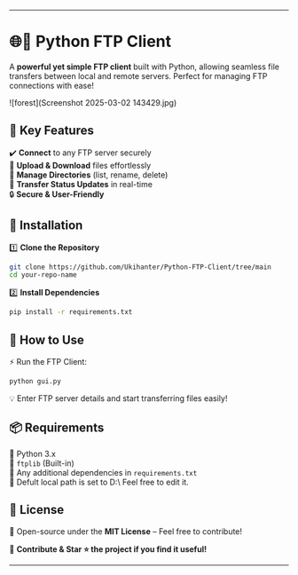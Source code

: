 
---

# 🌐🚀 Python FTP Client  

A **powerful yet simple FTP client** built with Python, allowing seamless file transfers between local and remote servers. Perfect for managing FTP connections with ease!  

![forest](Screenshot 2025-03-02 143429.jpg)
## 🎯 Key Features  
✔️ **Connect** to any FTP server securely  
📂 **Upload & Download** files effortlessly  
📁 **Manage Directories** (list, rename, delete)  
🔄 **Transfer Status Updates** in real-time  
🔒 **Secure & User-Friendly**  

## 🔧 Installation  

1️⃣ **Clone the Repository**  
```sh  
git clone https://github.com/Ukihanter/Python-FTP-Client/tree/main
cd your-repo-name  
```  

2️⃣ **Install Dependencies**  
```sh  
pip install -r requirements.txt  
```  

## 🚀 How to Use  

⚡ Run the FTP Client:  
```sh  
python gui.py  
```  

💡 Enter FTP server details and start transferring files easily!  

## 📦 Requirements  
🔹 Python 3.x  
🔹 `ftplib` (Built-in)  
🔹 Any additional dependencies in `requirements.txt`  
🔹 Defult local path is set to D:\ Feel free to edit it.

## 📜 License  
📄 Open-source under the **MIT License** – Feel free to contribute!  

🔗 **Contribute & Star ⭐ the project if you find it useful!**  

---


